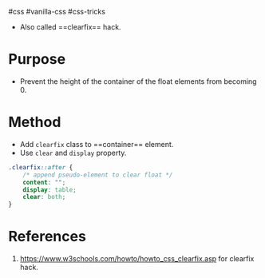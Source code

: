 #css #vanilla-css  #css-tricks 

- Also called ==clearfix== hack.
# Purpose
- Prevent the height of the container of the float elements from becoming 0.
# Method
- Add `clearfix` class to ==container== element.
- Use `clear` and `display` property.
```CSS
.clearfix::after {
    /* append pseudo-element to clear float */
	content: "";
	display: table;
	clear: both;
}
```

# References
1. https://www.w3schools.com/howto/howto_css_clearfix.asp for clearfix hack.
